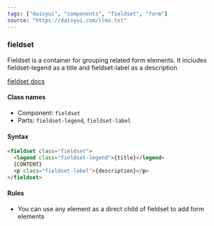 ```yaml
---
tags: ["daisyui", "components", "fieldset", "form"]
source: "https://daisyui.com/llms.txt"
---
```


### fieldset
Fieldset is a container for grouping related form elements. It includes fieldset-legend as a title and fieldset-label as a description

[fieldset docs](https://daisyui.com/components/fieldset/)

#### Class names
- Component: `fieldset`
- Parts: `fieldset-legend`, `fieldset-label`

#### Syntax
```html
<fieldset class="fieldset">
  <legend class="fieldset-legend">{title}</legend>
  {CONTENT}
  <p class="fieldset-label">{description}</p>
</fieldset>
```

#### Rules
- You can use any element as a direct child of fieldset to add form elements
